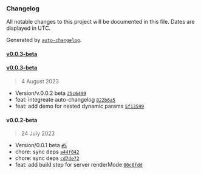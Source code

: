 ### Changelog

All notable changes to this project will be documented in this file. Dates are displayed in UTC.

Generated by [`auto-changelog`](https://github.com/CookPete/auto-changelog).

#### [v0.0.3-beta](https://github.com/madebymondo/mondorepo/compare/v0.0.3-beta...v0.0.3-beta)

#### [v0.0.3-beta](https://github.com/madebymondo/mondorepo/compare/v0.0.2-beta...v0.0.3-beta)

> 4 August 2023

- Version/v.0.0.2 beta [`25c6499`](https://github.com/madebymondo/mondorepo/commit/25c6499414937bcdbc36c64c9ed122b952b1e5b3)
- feat: integreate auto-changelog [`822b6a5`](https://github.com/madebymondo/mondorepo/commit/822b6a52a5d3344017151717a71dd3c7115d1975)
- feat: add demo for nested dynamic params [`5f13599`](https://github.com/madebymondo/mondorepo/commit/5f135997d69605942a5314eb04d3d601ebe126c8)

#### v0.0.2-beta

> 24 July 2023

- Version/0.0.1 beta [`#5`](https://github.com/madebymondo/mondorepo/pull/5)
- chore: sync deps [`a44f042`](https://github.com/madebymondo/mondorepo/commit/a44f042ed8cfc806d5ba45cc2e6546d2e0c17b42)
- chore: sync deps [`cd7de72`](https://github.com/madebymondo/mondorepo/commit/cd7de724aa843152ebcb557a53a23aa2f7ec7c2a)
- feat: add build step for server renderMode [`00c0fdd`](https://github.com/madebymondo/mondorepo/commit/00c0fdd31c22194320cbecb078a4bbeb6f9114b0)
